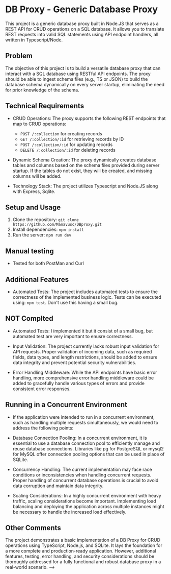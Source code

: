 # DB Proxy - Generic Database Proxy

This project is a generic database proxy built in Node.JS that serves as a REST API for CRUD operations on a SQL database. It allows you to translate REST requests into valid SQL statements using API endpoint handlers, all written in Typescript/Node.

## Problem

The objective of this project is to build a versatile database proxy that can interact with a SQL database using RESTful API endpoints. The proxy should be able to ingest schema files (e.g., TS or JSON) to build the database schema dynamically on every server startup, eliminating the need for prior knowledge of the schema.

## Technical Requirements

- CRUD Operations: The proxy supports the following REST endpoints that map to CRUD operations:
  - `POST /:collection` for creating records
  - `GET /:collection/:id` for retrieving records by ID
  - `POST /:collection/:id` for updating records
  - `DELETE /:collection/:id` for deleting records

- Dynamic Schema Creation: The proxy dynamically creates database tables and columns based on the schema files provided during server startup. If the tables do not exist, they will be created, and missing columns will be added.

- Technology Stack: The project utilizes Typescript and Node.JS along with Express, Sqlite.

## Setup and Usage

1. Clone the repository: `git clone https://github.com/Manavusc/DBproxy.git`
2. Install dependencies: `npm install`
3. Run the server: `npm run dev`


## Manual testing 

- Tested for both PostMan and Curl 

## Additional Features

- Automated Tests: The project includes automated tests to ensure the correctness of the implemented business logic. Tests can be executed using: `npm test`. Don't use this having a small bug.

## NOT Complted

- Automated Tests:  I implemented it but it consist of a small bug, but automated test are very important to enusre correctness.

- Input Validation: The project currently lacks robust input validation for API requests. Proper validation of incoming data, such as required fields, data types, and length restrictions, should be added to ensure data integrity and prevent potential security vulnerabilities.

- Error Handling Middleware: While the API endpoints have basic error handling, more comprehensive error handling middleware could be added to gracefully handle various types of errors and provide consistent error responses.


## Running in a Concurrent Environment

- If the application were intended to run in a concurrent environment, such as handling multiple requests simultaneously, we would need to address the following points:

- Database Connection Pooling: In a concurrent environment, it is essential to use a database connection pool to efficiently manage and reuse database connections. Libraries like pg for PostgreSQL or mysql2 for MySQL offer connection pooling options that can be used in place of SQLite.

- Concurrency Handling: The current implementation may face race conditions or inconsistencies when handling concurrent requests. Proper handling of concurrent database operations is crucial to avoid data corruption and maintain data integrity.

- Scaling Considerations: In a highly concurrent environment with heavy traffic, scaling considerations become important. Implementing load balancing and deploying the application across multiple instances might be necessary to handle the increased load effectively.

## Other Comments

The project demonstrates a basic implementation of a DB Proxy for CRUD operations using TypeScript, Node.js, and SQLite. It lays the foundation for a more complete and production-ready application. However, additional features, testing, error handling, and security considerations should be thoroughly addressed for a fully functional and robust database proxy in a real-world scenario. -->

